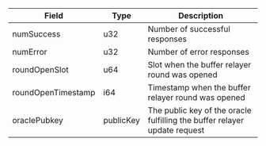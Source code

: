 | Field              | Type      | Description                                                               |
| ------------------ | --------- | ------------------------------------------------------------------------- |
| numSuccess         | u32       | Number of successful responses                                            |
| numError           | u32       | Number of error responses                                                 |
| roundOpenSlot      | u64       | Slot when the buffer relayer round was opened                             |
| roundOpenTimestamp | i64       | Timestamp when the buffer relayer round was opened                        |
| oraclePubkey       | publicKey | The public key of the oracle fulfilling the buffer relayer update request |
